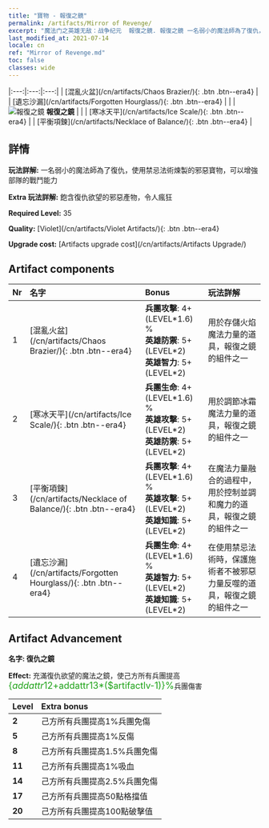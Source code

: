 ```yaml
---
title: "寶物 - 報復之鏡"
permalink: /artifacts/Mirror of Revenge/
excerpt: "魔法门之英雄无敌：战争纪元  報復之鏡. 報復之鏡 一名弱小的魔法師為了復仇，使用禁忌法術煉製的邪惡寶物，可以增強部隊的戰鬥能力"
last_modified_at: 2021-07-14
locale: cn
ref: "Mirror of Revenge.md"
toc: false
classes: wide
---
```


  |:---:|:---:|:---:| 
  |  [混亂火盆](/cn/artifacts/Chaos Brazier/){: .btn .btn--era4} |   |  [遺忘沙漏](/cn/artifacts/Forgotten Hourglass/){: .btn .btn--era4} | 
  |   | ![報復之鏡](/images/t/icon_artifact_35.png) **報復之鏡** |  | 
  |  [寒冰天平](/cn/artifacts/Ice Scale/){: .btn .btn--era4} |   |  [平衡項鍊](/cn/artifacts/Necklace of Balance/){: .btn .btn--era4} | 


## 詳情

 **玩法詳解:** 一名弱小的魔法師為了復仇，使用禁忌法術煉製的邪惡寶物，可以增強部隊的戰鬥能力

 **Extra 玩法詳解:** 飽含復仇欲望的邪惡產物，令人瘋狂

 **Required Level:** 35

 **Quality:** [Violet](/cn/artifacts/Violet Artifacts/){: .btn .btn--era4}

 **Upgrade cost:** [Artifacts upgrade cost](/cn/artifacts/Artifacts Upgrade/)



## Artifact components

  | Nr |    名字    |   Bonus | 玩法詳解 | 
  |:---|:-----------|:--------|:------------| 
  | 1 | [混亂火盆](/cn/artifacts/Chaos Brazier/){: .btn .btn--era4} | **兵團攻擊**: 4+(LEVEL\*1.6) %<br/>**英雄防禦**: 5+(LEVEL\*2)<br/>**英雄智力**: 5+(LEVEL\*2) | 用於存儲火焰魔法力量的道具，報復之鏡的組件之一 | 
  | 2 | [寒冰天平](/cn/artifacts/Ice Scale/){: .btn .btn--era4} | **兵團生命**: 4+(LEVEL\*1.6) %<br/>**英雄攻擊**: 5+(LEVEL\*2)<br/>**英雄防禦**: 5+(LEVEL\*2) | 用於調節冰霜魔法力量的道具，報復之鏡的組件之一 | 
  | 3 | [平衡項鍊](/cn/artifacts/Necklace of Balance/){: .btn .btn--era4} | **兵團攻擊**: 4+(LEVEL\*1.6) %<br/>**英雄攻擊**: 5+(LEVEL\*2)<br/>**英雄知識**: 5+(LEVEL\*2) | 在魔法力量融合的過程中，用於控制並調和魔力的道具，報復之鏡的組件之一 | 
  | 4 | [遺忘沙漏](/cn/artifacts/Forgotten Hourglass/){: .btn .btn--era4} | **兵團生命**: 4+(LEVEL\*1.6) %<br/>**英雄智力**: 5+(LEVEL\*2)<br/>**英雄知識**: 5+(LEVEL\*2) | 在使用禁忌法術時，保護施術者不被邪惡力量反噬的道具，報復之鏡的組件之一 | 


## Artifact Advancement

 **名字: 復仇之鏡**

 **Effect:** 充滿復仇欲望的魔法之鏡，使己方所有兵團提高<span style="color: #1ca216;font-size:18px">{$addattr12+$addattr13*($artifactlv-1)}%</span>兵團傷害

  |  Level  |    Extra bonus  | 
  |:--------|:----------------| 
  | **2** | 己方所有兵團提高1%兵團免傷 | 
  | **5** | 己方所有兵團提高1%反傷 | 
  | **8** | 己方所有兵團提高1.5%兵團免傷 | 
  | **11** | 己方所有兵團提高1%吸血 | 
  | **14** | 己方所有兵團提高2.5%兵團免傷 | 
  | **17** | 己方所有兵團提高50點格擋值 | 
  | **20** | 己方所有兵團提高100點破擊值 | 
